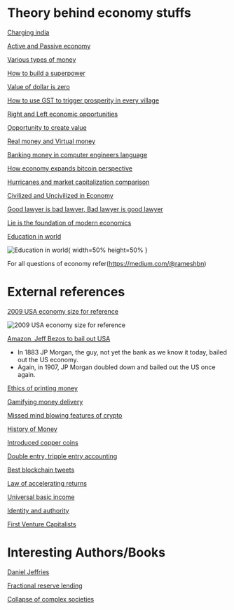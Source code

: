 # Theory behind economy stuffs

[Charging india](https://medium.com/p/charging-india-c319ceed74f4)

[Active and Passive economy](https://medium.com/p/active-and-passive-economy-differences-9be9b1bd1a15)

[Various types of money](https://medium.com/p/a-brief-about-money-banking-crypto-tokens-coins-2e399dc451a1)

[How to build a superpower](https://medium.com/takeaway-chuck/five-man-super-nation-9bc384efba29)

[Value of dollar is zero](https://medium.com/@rameshbn/value-of-dollar-is-zero-208df857677d)

[How to use GST to trigger prosperity in every village](https://medium.com/@rameshbn/method-of-using-gst-to-monitor-and-trigger-prosperity-in-every-village-dfec7a881002)

[Right and Left economic opportunities](https://medium.com/@rameshbn/left-and-right-economic-opportunities-22cc2b116960)

[Opportunity to create value](https://medium.com/@rameshbn/opportunity-to-create-value-ocv-f112acf236da)

[Real money and Virtual money](https://medium.com/@rameshbn/real-money-and-virtual-money-93b29e503755)

[Banking money in computer engineers language](https://medium.com/@rameshbn/explaining-banking-and-money-in-computer-engineers-language-4426229bbc38)

[How economy expands bitcoin perspective](https://www.linkedin.com/pulse/explanation-how-economy-expands-from-bitcoin-perspective-ramesh-bn)

[Hurricanes and market capitalization comparison](https://medium.com/@rameshbn/the-hurricane-economics-for-startups-and-investors-275b3cc6e556)

[Civilized and Uncivilized in Economy](https://medium.com/@rameshbn/the-civilized-people-and-uncivilized-people-3d38984f2ef8)

[Good lawyer is bad lawyer, Bad lawyer is good lawyer](https://medium.com/@rameshbn/good-lawyer-is-bad-lawyer-bad-lawyer-is-good-lawyer-733104f18e99)

[Lie is the foundation of modern economics](https://medium.com/@rameshbn/lie-is-the-foundation-of-modern-economics-dbfabfe62e6)

[Education in world ](https://www.linkedin.com/posts/ramesh-bn-09b26629_education-in-usa-and-india-activity-6632149090761310208-15cJ)

![Education in world](https://media-exp1.licdn.com/dms/image/C5122AQE7EMFxmvrOyQ/feedshare-shrink_1280/0?e=1583971200&v=beta&t=loVuMFYoPGeqEtgRy7LbF2oIm3RE8S5WYeP7CaRgPoo){ width=50% height=50% }



For all questions of economy refer(https://medium.com/@rameshbn)

# External references

[2009 USA economy size for reference](https://en.wikipedia.org/wiki/Great_Recession)

![2009 USA economy size for reference](https://upload.wikimedia.org/wikipedia/commons/thumb/d/de/The_Great_Asset_Bubble.svg/250px-The_Great_Asset_Bubble.svg.png)

[Amazon, Jeff Bezos to bail out USA](https://blockchainbusinessmagazine.com/future-predictions-that-time-jeff-bezos-bailed-out-america/)
- In 1883 JP Morgan, the guy, not yet the bank as we know it today, bailed out the US economy. 
- Again, in 1907, JP Morgan doubled down and bailed out the US once again. 

[Ethics of printing money](https://drive.google.com/open?id=1jfF3R42cE2xgl1t3HvE9K_GvcbmZUYP7)

[Gamifying money delivery](https://hackernoon.com/gamifying-the-delivery-of-money-c55c25cecaee)

[Missed mind blowing features of crypto](https://hackernoon.com/why-everyone-missed-the-most-mind-blowing-feature-of-cryptocurrency-860c3f25f1fb)

[History of Money](https://www.amazon.com/Ascent-Money-Financial-History-World/dp/0143116177)

[Introduced copper coins](https://en.wikipedia.org/wiki/Qin_Shi_Huang)

[Double entry, tripple entry accounting](https://hackernoon.com/why-everyone-missed-the-most-important-invention-in-the-last-500-years-c90b0151c169)

[Best blockchain tweets](https://hackernoon.com/reflections-on-the-best-blockchain-tweets-ever-written-d488af960d4f)

[Law of accelerating returns](http://www.kurzweilai.net/the-law-of-accelerating-returns)

[Universal basic income](http://www.dukechronicle.com/article/2017/02/the-case-for-a-ubi)

[Identity and authority](https://hackernoon.com/identity-without-authority-a-decentralized-id-system-for-the-whole-world-bf9aad1a096b)

[First Venture Capitalists](https://electricsheep.substack.com/p/the-first-venture-capitalists)


# Interesting Authors/Books
[Daniel Jeffries ](https://www.patreon.com/danjeffries)

[Fractional reserve lending](http://amzn.to/2vbgFZ5)

[Collapse of complex societies](https://www.amazon.com/Collapse-Complex-Societies-Studies-Archaeology/dp/052138673X)





